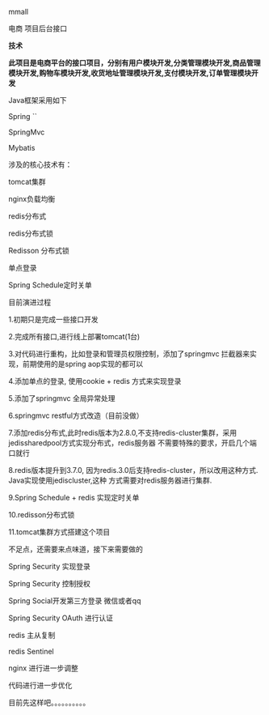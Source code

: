 mmall

电商 项目后台接口

**技术**

**此项目是电商平台的接口项目，分别有用户模块开发,分类管理模块开发,商品管理模块开发,购物车模块开发,收货地址管理模块开发,支付模块开发,订单管理模块开发**

Java框架采用如下

Spring ``
 
SpringMvc

Mybatis


涉及的核心技术有：

tomcat集群

nginx负载均衡

redis分布式

redis分布式锁

Redisson 分布式锁

单点登录

Spring Schedule定时关单


目前演进过程

1.初期只是完成一些接口开发

2.完成所有接口,进行线上部署tomcat(1台)

3.对代码进行重构，比如登录和管理员权限控制，添加了springmvc 拦截器来实现，前期使用的是spring aop实现的都可以

4.添加单点的登录, 使用cookie + redis 方式来实现登录

5.添加了springmvc 全局异常处理

6.springmvc restful方式改造（目前没做）

7.添加redis分布式,此时redis版本为2.8.0,不支持redis-cluster集群，采用 jedissharedpool方式实现分布式，redis服务器
不需要特殊的要求，开启几个端口就行

8.redis版本提升到3.7.0, 因为redis.3.0后支持redis-cluster，所以改用这种方式. Java实现使用jediscluster,这种
方式需要对redis服务器进行集群.

9.Spring Schedule + redis 实现定时关单

10.redisson分布式锁

11.tomcat集群方式搭建这个项目 



不足点，还需要来点味道，接下来需要做的

Spring Security 实现登录

Spring Security 控制授权

Spring Social开发第三方登录  微信或者qq

Spring Security OAuth 进行认证

redis 主从复制

redis Sentinel

nginx 进行进一步调整

代码进行进一步优化


目前先这样吧。。。。。。。。。。

